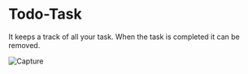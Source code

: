 # Todo-Task
It keeps a track of all your task. 
When the task is completed it can be removed.

![Capture](https://user-images.githubusercontent.com/37023998/60668091-c20ec700-9e88-11e9-8307-da417dfc43d5.JPG)
